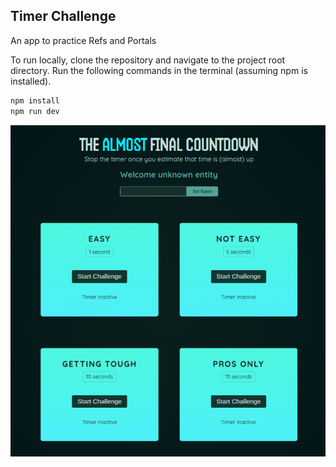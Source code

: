 ## Timer Challenge

An app to practice Refs and Portals

To run locally, clone the repository and navigate to the project root directory. Run the following commands in the terminal (assuming npm is installed).

```bash
npm install
npm run dev
```

![Timer Challenge](./src/assets/timer-challenge.png)